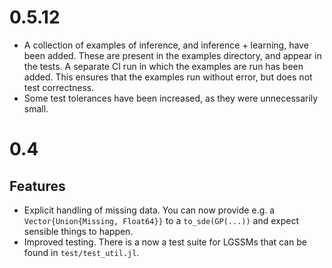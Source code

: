 # 0.5.12

- A collection of examples of inference, and inference + learning, have been added.
    These are present in the examples directory, and appear in the tests.
    A separate CI run in which the examples are run has been added.
    This ensures that the examples run without error, but does not test correctness.
- Some test tolerances have been increased, as they were unnecessarily small.

# 0.4

## Features
- Explicit handling of missing data. You can now provide e.g. a `Vector{Union{Missing, Float64}}` to a `to_sde(GP(...))` and expect sensible things to happen.
- Improved testing. There is a now a test suite for LGSSMs that can be found in `test/test_util.jl`.
